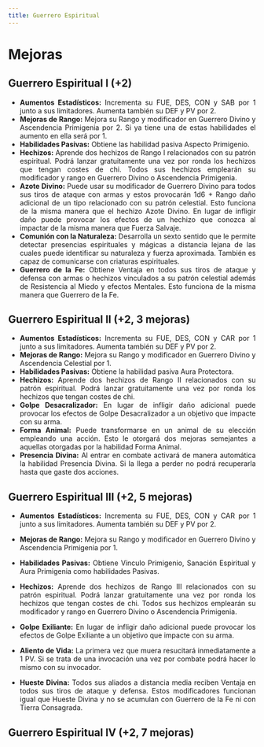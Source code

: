```yaml
---
title: Guerrero Espiritual
---
```


<style>body {text-align: justify}</style>

# Mejoras

## Guerrero Espiritual I (+2)

- **Aumentos Estadísticos:** Incrementa su FUE, DES, CON y SAB por 1 junto a sus limitadores. Aumenta también su DEF y PV por 2.
- **Mejoras de Rango:** Mejora su Rango y modificador en Guerrero Divino y Ascendencia Primigenia por 2. Si ya tiene una de estas habilidades el aumento en ella será por 1. 
- **Habilidades Pasivas:** Obtiene las habilidad pasiva Aspecto Primigenio.
- **Hechizos:** Aprende dos hechizos de Rango I relacionados con su patrón espiritual. Podrá lanzar gratuitamente una vez por ronda los hechizos que tengan costes de chi. Todos sus hechizos emplearán su modificador y rango en Guerrero Divino o Ascendencia Primigenia.
- **Azote Divino:** Puede usar su modificador de Guerrero Divino para todos sus tiros de ataque con armas y estos provocarán 1d6 + Rango daño adicional de un tipo relacionado con su patrón celestial. Esto funciona de la misma manera que el hechizo Azote Divino. En lugar de infligir daño puede provocar los efectos de un hechizo que conozca al impactar de la misma manera que Fuerza Salvaje.
- **Comunión con la Naturaleza:** Desarrolla un sexto sentido que le permite detectar presencias espirituales y mágicas a distancia lejana de las cuales puede identificar su naturaleza y fuerza aproximada. También es capaz de comunicarse con criaturas espirituales.
- **Guerrero de la Fe:** Obtiene Ventaja en todos sus tiros de ataque y defensa con armas o hechizos vinculados a su patrón celestial además de Resistencia al Miedo y efectos Mentales. Esto funciona de la misma manera que Guerrero de la Fe.

## Guerrero Espiritual II (+2, 3 mejoras)

- **Aumentos Estadísticos:** Incrementa su FUE, DES, CON y CAR por 1 junto a sus limitadores. Aumenta también su DEF y PV por 2.
- **Mejoras de Rango:** Mejora su Rango y modificador en Guerrero Divino y Ascendencia Celestial por 1. 
- **Habilidades Pasivas:** Obtiene la habilidad pasiva Aura Protectora.
- **Hechizos:** Aprende dos hechizos de Rango II relacionados con su patrón espiritual. Podrá lanzar gratuitamente una vez por ronda los hechizos que tengan costes de chi. 
- **Golpe Desacralizador:** En lugar de infligir daño adicional puede provocar los efectos de Golpe Desacralizador a un objetivo que impacte con su arma.
- **Forma Animal:** Puede transformarse en un animal de su elección empleando una acción. Esto le otorgará dos mejoras semejantes a aquellas otorgadas por la habilidad Forma Animal.
- **Presencia Divina:** Al entrar en combate activará de manera automática la habilidad Presencia Divina. Si la llega a perder no podrá recuperarla hasta que gaste dos acciones.

## Guerrero Espiritual III (+2, 5 mejoras)

- **Aumentos Estadísticos:** Incrementa su FUE, DES, CON y CAR por 1 junto a sus limitadores. Aumenta también su DEF y PV por 2.

- **Mejoras de Rango:** Mejora su Rango y modificador en Guerrero Divino y Ascendencia Primigenia por 1.

- **Habilidades Pasivas:** Obtiene Vínculo Primigenio, Sanación Espiritual y Aura Primigenia como habilidades Pasivas.

- **Hechizos:** Aprende dos hechizos de Rango III relacionados con su patrón espiritual. Podrá lanzar gratuitamente una vez por ronda los hechizos que tengan costes de chi. Todos sus hechizos emplearán su modificador y rango en Guerrero Divino o Ascendencia Primigenia.

- **Golpe Exiliante:** En lugar de infligir daño adicional puede provocar los efectos de Golpe Exiliante a un objetivo que impacte con su arma.

- **Aliento de Vida:** La primera vez que muera resucitará inmediatamente a 1 PV. Si se trata de una invocación una vez por combate podrá hacer lo mismo con su invocador.

- **Hueste Divina:** Todos sus aliados a distancia media reciben Ventaja en todos sus tiros de ataque y defensa. Estos modificadores funcionan igual que Hueste Divina y no se acumulan con Guerrero de la Fe ni con Tierra Consagrada.

## Guerrero Espiritual IV (+2, 7 mejoras)